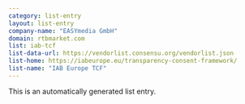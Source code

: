 ```yaml
---
category: list-entry
layout: list-entry
company-name: "EASYmedia GmbH"
domain: rtbmarket.com
list: iab-tcf
list-data-url: https://vendorlist.consensu.org/vendorlist.json
list-home: https://iabeurope.eu/transparency-consent-framework/
list-name: "IAB Europe TCF"
---
```


This is an automatically generated list entry.
